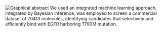 ![Graphical abstract](https://github.com/Arimakousei1/Hybrid-algorithm-using-parallel-algorithms/assets/100353211/4e817195-03b7-4b1f-b02d-581bce9998d0)
We used an integrated machine learning approach, integrated by Bayesian inference, was employed to screen a commercial dataset of 70413 molecules, identifying candidates that selectively and efficiently bind with EGFR harboring T790M mutation.
